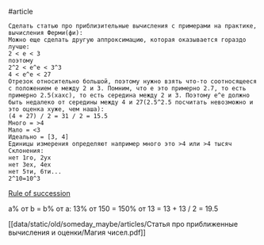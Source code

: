#article

```
Сделать статью про приблизительные вычисления с примерами на практике, вычисления Ферми(фи):
Можно еще сделать другую аппроксимацию, которая оказывается гораздо лучше:
2 < e < 3
поэтому
2^2 < e^e < 3^3
4 < e^e < 27
Отрезок относительно большой, поэтому нужно взять что-то соотносящееся с положением e между 2 и 3. Помним, что e это примерно 2.7, то есть примерно 2.5(хахс), то есть середина между 2 и 3. Поэтому e^e должно быть недалеко от середины между 4 и 27(2.5^2.5 посчитать невозможно и это оценка хуже, чем наша):
(4 + 27) / 2 = 31 / 2 = 15.5
Много = >4
Мало = <3
Идеально = [3, 4]
Единицы измерения определяют например много это >4 или >4 тысяч
Склонения:
нет 1го, 2ух
нет 3ех, 4ех
нет 5ти, 6ти...
2^10=10^3
```

[](https://www.quora.com/How-did-L-calculate-possibility-of-Light-being-Kira-He-said-it-was-5-Was-it-just-a-random-small-number-to-impress-the-audience)

[Rule of succession](https://en.wikipedia.org/wiki/Rule_of_succession)

a% от b = b% от a: 13% от 150 = 150% от 13 = 13 + 13 / 2 = 19.5

[[data/static/old/someday_maybe/articles/Статья про приближенные вычисления и оценки/Магия чисел.pdf]]
